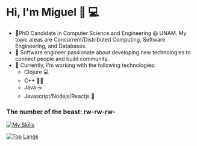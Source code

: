 # Hi, I'm Miguel 👋 💻

- 🔭PhD Candidate in Computer Science and Engineering @ UNAM. My topic areas are Concurrent/Distributed Computing, Software Engineering, and Databases.
- 🌱 Software engineer passionate about developing new technologies to connect people and build community.
- 💬 Currently, I'm working with the following technologies:
  - Clojure 💻
  - C++ 🧑‍🎓
  - Java ☕
  - Javascript/Nodejs/Reactjs 👻


### The number of the beast: rw-rw-rw-

[![My Skills](https://skillicons.dev/icons?i=latex,emacs,clojure,java,py,js,nodejs,cpp,linux,react,materialui,mysql,postgres,mongodb,r,regex&perline=15)](https://skillicons.dev)

[![Top Langs](https://github-readme-stats-git-masterrstaa-rickstaa.vercel.app/api/top-langs/?username=miguelpinia&layout=compact&langs_count=10&theme=dracula&hide=jupyter)](https://github.com/miguelpinia)

<!-- [![Miguel's github stats](https://github-readme-stats-git-masterrstaa-rickstaa.vercel.app/api?username=miguelpinia&count_private=true&show_icons=true&theme=dracula)](https://github.com/miguelpinia) -->




<!--
**miguelpinia/miguelpinia** is a ✨ _special_ ✨ repository because its `README.md` (this file) appears on your GitHub profile.

-  I’m currently working on concurrent/s
-  I’m currently learning ...
- 👯 I’m looking to collaborate on ...
- 🤔 I’m looking for help with ...
- 💬 Ask me about ...
- 📫 How to reach me: ...
- 😄 Pronouns: ...
- ⚡ Fun fact: ...
-->

